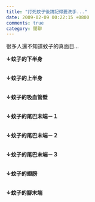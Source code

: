 ```yaml
---
title: "打死蚊子後請記得要洗手..."
date: 2009-02-09 00:22:15 +0800
comments: true
category: 閒聊
---
```

<p>很多人還不知道蚊子的真面目...</p><p><b>&darr;蚊子的下半身<br /></b></p><p><b><br />&darr;蚊子的上半身<br /></b></p><p><b><br />&darr;蚊子的吸血管壁<br /></b></p><p><b><br />&darr;蚊子的尾巴末端－１<br /></b></p><p><b><br />&darr;蚊子的尾巴末端－２<br /></b></p><p><b><br />&darr;蚊子的尾巴末端－３<br /></b></p><p><b><br />&darr;蚊子的翅膀<br /></b></p><p><b><br />&darr;蚊子的腳末端<br /><br /><br /></b></p>
